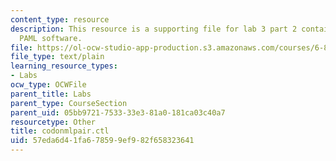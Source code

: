 ```yaml
---
content_type: resource
description: This resource is a supporting file for lab 3 part 2 contains codes run
  PAML software.
file: https://ol-ocw-studio-app-production.s3.amazonaws.com/courses/6-877j-computational-evolutionary-biology-fall-2005/57eda6d41fa678599ef982f658323641_codonmlpair.ctl
file_type: text/plain
learning_resource_types:
- Labs
ocw_type: OCWFile
parent_title: Labs
parent_type: CourseSection
parent_uid: 05bb9721-7533-33e3-81a0-181ca03c40a7
resourcetype: Other
title: codonmlpair.ctl
uid: 57eda6d4-1fa6-7859-9ef9-82f658323641
---
```


